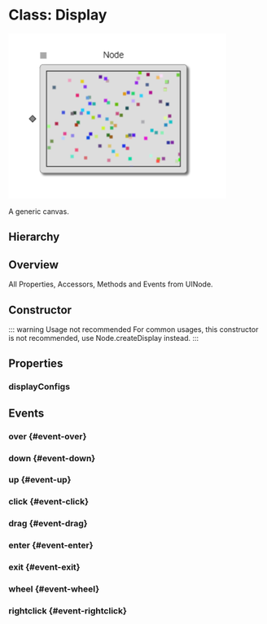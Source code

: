 # Class: Display

<img class="zoomable" alt="Node-ui Display example" src="/images/node-ui-display-example.png" />

A generic canvas.

## Hierarchy

<Hierarchy
  :extend="{name: 'UINode', link: '../classes/ui-node'}"
  :implement="[
    {name: 'Serializable', link: '../interfaces/serializable.html'}
  ]"
/>

## Overview

All Properties, Accessors, Methods and Events <Icon type="inherited" class="ml-0p5" /> from <Ref to="../classes/ui-node">UINode</Ref>.

<Overview :data="data" />

## Constructor

::: warning Usage not recommended
For common usages, this constructor is not recommended, use <Ref to="../classes/node#createdisplay">Node.createDisplay</Ref> instead.
:::

<Method type="constructor">
  <template v-slot:signature>
    new Display(<strong>node: </strong><em><Ref to="../classes/node">Node</Ref></em>,
    <strong>height: </strong><em>number</em>,
    <strong>customRenderers: </strong><em><Ref to="../interfaces/custom-renderer-config">CustomRendererConfig</Ref>[]</em>,
    <strong>options: </strong><em><Ref to="../interfaces/display-options">DisplayOptions</Ref></em>):
    <em><Ref to="#class-display">Display</Ref></em>
  </template>
  <template v-slot:params>
    <Param name="node"><em><Ref to="../classes/node">Node</Ref></em></Param>
    <Param name="height"><em>number</em></Param>
    <Param name="customRenderers"><em><Ref to="../interfaces/custom-renderer-config">CustomRendererConfig</Ref>[]</em></Param>
    <Param name="options">
      <em><Ref to="../interfaces/display-options">DisplayOptions</Ref></em>
  <template v-slot:default-value>

  ```js
    {}
  ```

  </template>
    </Param>
  </template>
</Method>

## Properties

### displayConfigs

<Property type="property" name="displayConfigs">
  <template v-slot:type>
    <em><Ref to="../interfaces/custom-offcanvas-config">CustomOffCanvasConfig</Ref>[]</em>
  </template>
</Property>

## Events

### over <Icon type="event" /> {#event-over}

<Event type="event">
  <template v-slot:desc>
    When mouse over happens on this ui-node.
  </template>
</Event>

### down <Icon type="event" /> {#event-down}

<Event type="event">
  <template v-slot:desc>
    When touch down or mouse-left down occurs on this ui-node.
  </template>
</Event>


### up <Icon type="event" /> {#event-up}

<Event type="event">
  <template v-slot:desc>
    When touch up or mouse-left up happens on this ui-node.
  </template>
</Event>

### click <Icon type="event" /> {#event-click}

<Event type="event">
  <template v-slot:desc>
    When tap or mouse click happens on this ui-node.
  </template>
</Event>

### drag <Icon type="event" /> {#event-drag}

<Event type="event">
  <template v-slot:desc>
    When touch or mouse drag happens on this ui-node.
  </template>
</Event>

### enter <Icon type="event" /> {#event-enter}

<Event type="event">
  <template v-slot:desc>
    When mouse enter happens on this ui-node.
  </template>
</Event>

### exit <Icon type="event" /> {#event-exit}

<Event type="event">
  <template v-slot:desc>
    When mouse exit happens on this ui-node
  </template>
</Event>

### wheel <Icon type="event" /> {#event-wheel}

<Event type="event">
  <template v-slot:desc>
    When mouse scroll happens on this ui-node.
  </template>
</Event>

### rightclick <Icon type="event" /> {#event-rightclick}

<Event type="event">
  <template v-slot:desc>
    When mouse-right click happens on this ui-node.
  </template>
</Event>

<script setup>
import data from '../../../../../reflections/api/classes/display.json';
import Hierarchy from '../../../../../components/api/Hierarchy.vue';
import Overview from '../../../../../components/api/Overview.vue';
import Method from '../../../../../components/api/Method.vue';
import Property from '../../../../../components/api/Property.vue';
import Ref from '../../../../../components/api/Ref.vue';
import Param from '../../../../../components/api/Param.vue';
import Optional from '../../../../../components/api/Optional.vue';
import Function from '../../../../../components/api/Function.vue';
import Icon from '../../../../../components/api/Icon.vue';
import Event from '../../../../../components/api/Event.vue';
</script>
